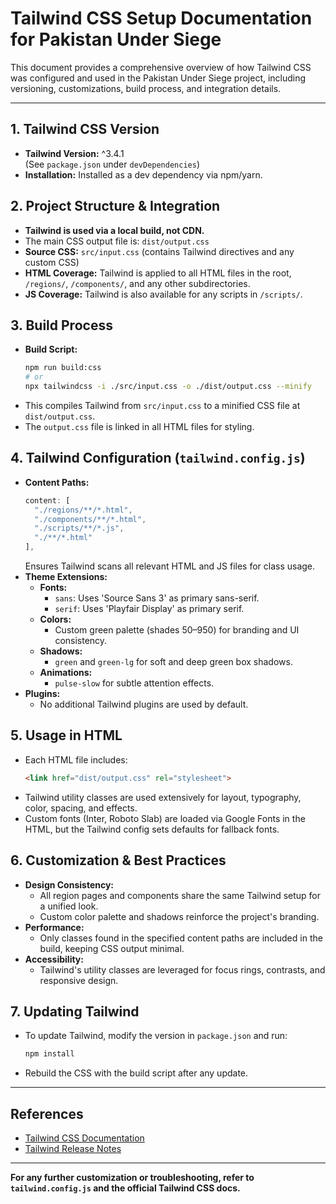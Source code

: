 # Tailwind CSS Setup Documentation for Pakistan Under Siege

This document provides a comprehensive overview of how Tailwind CSS was configured and used in the Pakistan Under Siege project, including versioning, customizations, build process, and integration details.

---

## 1. Tailwind CSS Version
- **Tailwind Version:** ^3.4.1  
  (See `package.json` under `devDependencies`)
- **Installation:** Installed as a dev dependency via npm/yarn.

## 2. Project Structure & Integration
- **Tailwind is used via a local build, not CDN.**
- The main CSS output file is: `dist/output.css`
- **Source CSS:** `src/input.css` (contains Tailwind directives and any custom CSS)
- **HTML Coverage:** Tailwind is applied to all HTML files in the root, `/regions/`, `/components/`, and any other subdirectories.
- **JS Coverage:** Tailwind is also available for any scripts in `/scripts/`.

## 3. Build Process
- **Build Script:**
  ```bash
  npm run build:css
  # or
  npx tailwindcss -i ./src/input.css -o ./dist/output.css --minify
  ```
- This compiles Tailwind from `src/input.css` to a minified CSS file at `dist/output.css`.
- The `output.css` file is linked in all HTML files for styling.

## 4. Tailwind Configuration (`tailwind.config.js`)
- **Content Paths:**
  ```js
  content: [
    "./regions/**/*.html",
    "./components/**/*.html",
    "./scripts/**/*.js",
    "./**/*.html"
  ],
  ```
  Ensures Tailwind scans all relevant HTML and JS files for class usage.
- **Theme Extensions:**
  - **Fonts:**
    - `sans`: Uses 'Source Sans 3' as primary sans-serif.
    - `serif`: Uses 'Playfair Display' as primary serif.
  - **Colors:**
    - Custom green palette (shades 50–950) for branding and UI consistency.
  - **Shadows:**
    - `green` and `green-lg` for soft and deep green box shadows.
  - **Animations:**
    - `pulse-slow` for subtle attention effects.
- **Plugins:**
  - No additional Tailwind plugins are used by default.

## 5. Usage in HTML
- Each HTML file includes:
  ```html
  <link href="dist/output.css" rel="stylesheet">
  ```
- Tailwind utility classes are used extensively for layout, typography, color, spacing, and effects.
- Custom fonts (Inter, Roboto Slab) are loaded via Google Fonts in the HTML, but the Tailwind config sets defaults for fallback fonts.

## 6. Customization & Best Practices
- **Design Consistency:**
  - All region pages and components share the same Tailwind setup for a unified look.
  - Custom color palette and shadows reinforce the project's branding.
- **Performance:**
  - Only classes found in the specified content paths are included in the build, keeping CSS output minimal.
- **Accessibility:**
  - Tailwind's utility classes are leveraged for focus rings, contrasts, and responsive design.

## 7. Updating Tailwind
- To update Tailwind, modify the version in `package.json` and run:
  ```bash
  npm install
  ```
- Rebuild the CSS with the build script after any update.

---

## References
- [Tailwind CSS Documentation](https://tailwindcss.com/docs/installation)
- [Tailwind Release Notes](https://github.com/tailwindlabs/tailwindcss/releases)

---

**For any further customization or troubleshooting, refer to `tailwind.config.js` and the official Tailwind CSS docs.**
